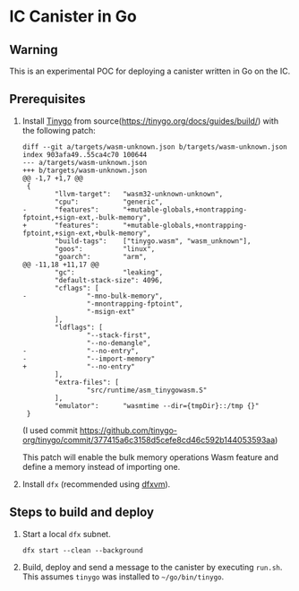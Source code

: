 # IC Canister in Go

## Warning

This is an experimental POC for deploying a canister written in Go on the IC.

## Prerequisites

1. Install [Tinygo](https://github.com/tinygo-org/tinygo) from source(https://tinygo.org/docs/guides/build/) with the following patch:
	```
	diff --git a/targets/wasm-unknown.json b/targets/wasm-unknown.json
    index 903afa49..55ca4c70 100644
    --- a/targets/wasm-unknown.json
    +++ b/targets/wasm-unknown.json
    @@ -1,7 +1,7 @@
     {
            "llvm-target":   "wasm32-unknown-unknown",
            "cpu":           "generic",
    -       "features":      "+mutable-globals,+nontrapping-fptoint,+sign-ext,-bulk-memory",
    +       "features":      "+mutable-globals,+nontrapping-fptoint,+sign-ext,+bulk-memory",
            "build-tags":    ["tinygo.wasm", "wasm_unknown"],
            "goos":          "linux",
            "goarch":        "arm",
    @@ -11,18 +11,17 @@
            "gc":            "leaking",
            "default-stack-size": 4096,
            "cflags": [
    -               "-mno-bulk-memory",
                    "-mnontrapping-fptoint",
                    "-msign-ext"
            ],
            "ldflags": [
                    "--stack-first",
                    "--no-demangle",
    -               "--no-entry",
    -               "--import-memory"
    +               "--no-entry"
            ],
            "extra-files": [
                    "src/runtime/asm_tinygowasm.S"
            ],
            "emulator":      "wasmtime --dir={tmpDir}::/tmp {}"
     }

	```
	(I used commit https://github.com/tinygo-org/tinygo/commit/377415a6c3158d5cefe8cd46c592b144053593aa)

	This patch will enable the bulk memory operations Wasm feature and define a memory instead of importing one.

2. Install `dfx` (recommended using [dfxvm](https://github.com/dfinity/dfxvm)).

## Steps to build and deploy

1. Start a local `dfx` subnet.
	```
	dfx start --clean --background
	```
1. Build, deploy and send a message to the canister by executing `run.sh`. This assumes `tinygo` was installed to `~/go/bin/tinygo`.